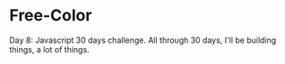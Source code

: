 # Free-Color
Day 8: Javascript 30 days challenge. All through 30 days, I'll be building things, a lot of things.
